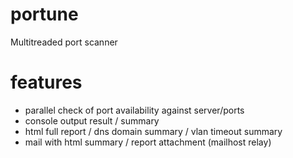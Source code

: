 # portune

Multitreaded port scanner

# features

* parallel check of port availability against server/ports
* console output result / summary
* html full report / dns domain summary / vlan timeout summary
* mail with html summary / report attachment (mailhost relay)

